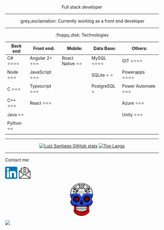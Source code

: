 <p align="center">
Full stack developer
</p>

----

<p align="center">
:grey_exclamation: Currently working as a front end developer
</p>

----

<p align="center">
:floppy_disk: Technologies
</p>

<div align="center">

| Back end  |  Front end:  | Mobile:| Data Base: | Others: 
| ------------------- | ------------------- | ------------------- | ------------------- | ------------------- |
| C# :star::star::star::star: |  Angular 2+ :star::star::star: | React Native :star::star: | MySQL :star::star::star::star: | GIT :star::star::star::star:
| Node :star::star::star: |  JavaScript :star::star::star: |                               | SQLite :star: :star: | Powerapps :star::star::star::star:
| C :star::star::star: |  Typescript :star::star::star: |                                  | PostgreSQL :star: | Power Automate :star::star::star:
| C++ :star::star::star: |  React :star::star::star: |                                           |                   | Azure :star::star::star:
| Java :star::star: |                          |                                           |                   | Unity :star::star::star:
| Python :star::star: |                        |                                           |                   |

</div>

----

<div align="center">

[![Luiz Santiago GitHub stats](https://github-readme-stats.vercel.app/api?username=caveirarussa&show_icons=true&theme=dark)](https://github.com/anuraghazra/github-readme-stats)
[![Top Langs](https://github-readme-stats.vercel.app/api/top-langs/?username=caveirarussa&layout=compact&theme=dark)](https://github.com/anuraghazra/github-readme-stats)

</div>

----

Contact me:
<p align="left">
<a href="https://www.linkedin.com/in/luizaugustoms/" target="_blank"><img align="center" src="linkedin.png" alt="luizaugustoms"width="40" /></a>
<a href="mailto:luiz.m.santiago@hotmail.com" target="_blank"><img align="center" src="o-email.png" alt="luiz.m.santiago@hotmail.com" width="40"/></a>
</p>

</p>
<p align="center">
 <a href="https://github.com/CaveiraRussa" target="_blank"><img align="center" src="2574575_print_1.png" alt="CaveiraRussa"width="80"/></a>
</p>

</p>
<p align="left">

![](https://komarev.com/ghpvc/?username=caveirarussa)

</p>

<!--
**CaveiraRussa/CaveiraRussa** is a ✨ _special_ ✨ repository because its `README.md` (this file) appears on your GitHub profile.

Here are some ideas to get you started:

- 🔭 I’m currently working on ...
- 🌱 I’m currently learning ...
- 👯 I’m looking to collaborate on ...
- 🤔 I’m looking for help with ...
- 💬 Ask me about ...
- 📫 How to reach me: ...
- 😄 Pronouns: ...
- ⚡ Fun fact: ...
-->
 
